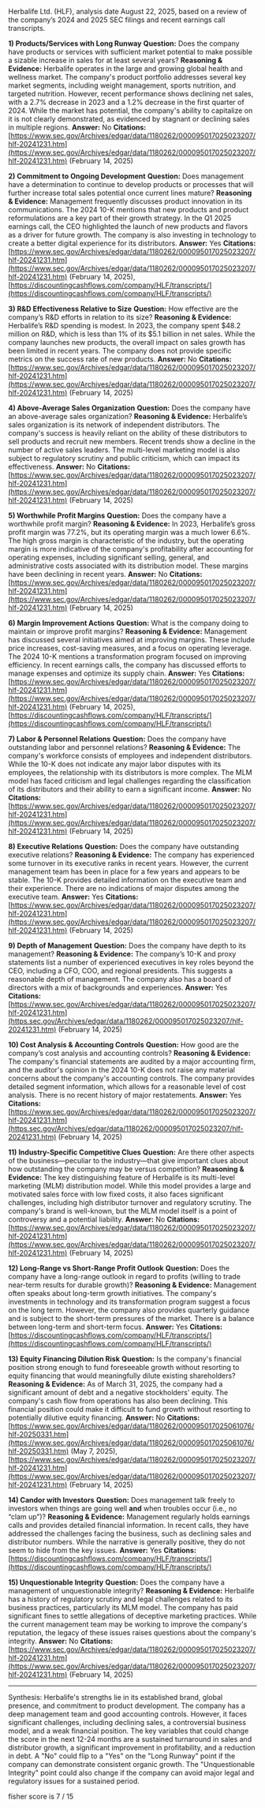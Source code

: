 Herbalife Ltd. (HLF), analysis date August 22, 2025, based on a review of the company’s 2024 and 2025 SEC filings and recent earnings call transcripts.

**1) Products/Services with Long Runway**
**Question:** Does the company have products or services with sufficient market potential to make possible a sizable increase in sales for at least several years?
**Reasoning & Evidence:** Herbalife operates in the large and growing global health and wellness market. The company's product portfolio addresses several key market segments, including weight management, sports nutrition, and targeted nutrition. However, recent performance shows declining net sales, with a 2.7% decrease in 2023 and a 1.2% decrease in the first quarter of 2024. While the market has potential, the company's ability to capitalize on it is not clearly demonstrated, as evidenced by stagnant or declining sales in multiple regions.
**Answer:** No
**Citations:** [https://www.sec.gov/Archives/edgar/data/1180262/000095017025023207/hlf-20241231.htm](https://www.sec.gov/Archives/edgar/data/1180262/000095017025023207/hlf-20241231.htm) (February 14, 2025)

**2) Commitment to Ongoing Development**
**Question:** Does management have a determination to continue to develop products or processes that will further increase total sales potential once current lines mature?
**Reasoning & Evidence:** Management frequently discusses product innovation in its communications. The 2024 10-K mentions that new products and product reformulations are a key part of their growth strategy. In the Q1 2025 earnings call, the CEO highlighted the launch of new products and flavors as a driver for future growth. The company is also investing in technology to create a better digital experience for its distributors.
**Answer:** Yes
**Citations:** [https://www.sec.gov/Archives/edgar/data/1180262/000095017025023207/hlf-20241231.htm](https://www.sec.gov/Archives/edgar/data/1180262/000095017025023207/hlf-20241231.htm) (February 14, 2025), [https://discountingcashflows.com/company/HLF/transcripts/](https://discountingcashflows.com/company/HLF/transcripts/)

**3) R&D Effectiveness Relative to Size**
**Question:** How effective are the company’s R&D efforts in relation to its size?
**Reasoning & Evidence:** Herbalife’s R&D spending is modest. In 2023, the company spent $48.2 million on R&D, which is less than 1% of its $5.1 billion in net sales. While the company launches new products, the overall impact on sales growth has been limited in recent years. The company does not provide specific metrics on the success rate of new products.
**Answer:** No
**Citations:** [https://www.sec.gov/Archives/edgar/data/1180262/000095017025023207/hlf-20241231.htm](https://www.sec.gov/Archives/edgar/data/1180262/000095017025023207/hlf-20241231.htm) (February 14, 2025)

**4) Above-Average Sales Organization**
**Question:** Does the company have an above-average sales organization?
**Reasoning & Evidence:** Herbalife’s sales organization is its network of independent distributors. The company's success is heavily reliant on the ability of these distributors to sell products and recruit new members. Recent trends show a decline in the number of active sales leaders. The multi-level marketing model is also subject to regulatory scrutiny and public criticism, which can impact its effectiveness.
**Answer:** No
**Citations:** [https://www.sec.gov/Archives/edgar/data/1180262/000095017025023207/hlf-20241231.htm](https://www.sec.gov/Archives/edgar/data/1180262/000095017025023207/hlf-20241231.htm) (February 14, 2025)

**5) Worthwhile Profit Margins**
**Question:** Does the company have a worthwhile profit margin?
**Reasoning & Evidence:** In 2023, Herbalife’s gross profit margin was 77.2%, but its operating margin was a much lower 6.6%. The high gross margin is characteristic of the industry, but the operating margin is more indicative of the company's profitability after accounting for operating expenses, including significant selling, general, and administrative costs associated with its distribution model. These margins have been declining in recent years.
**Answer:** No
**Citations:** [https://www.sec.gov/Archives/edgar/data/1180262/000095017025023207/hlf-20241231.htm](https://www.sec.gov/Archives/edgar/data/1180262/000095017025023207/hlf-20241231.htm) (February 14, 2025)

**6) Margin Improvement Actions**
**Question:** What is the company doing to maintain or improve profit margins?
**Reasoning & Evidence:** Management has discussed several initiatives aimed at improving margins. These include price increases, cost-saving measures, and a focus on operating leverage. The 2024 10-K mentions a transformation program focused on improving efficiency. In recent earnings calls, the company has discussed efforts to manage expenses and optimize its supply chain.
**Answer:** Yes
**Citations:** [https://www.sec.gov/Archives/edgar/data/1180262/000095017025023207/hlf-20241231.htm](https://www.sec.gov/Archives/edgar/data/1180262/000095017025023207/hlf-20241231.htm) (February 14, 2025), [https://discountingcashflows.com/company/HLF/transcripts/](https://discountingcashflows.com/company/HLF/transcripts/)

**7) Labor & Personnel Relations**
**Question:** Does the company have outstanding labor and personnel relations?
**Reasoning & Evidence:** The company's workforce consists of employees and independent distributors. While the 10-K does not indicate any major labor disputes with its employees, the relationship with its distributors is more complex. The MLM model has faced criticism and legal challenges regarding the classification of its distributors and their ability to earn a significant income.
**Answer:** No
**Citations:** [https://www.sec.gov/Archives/edgar/data/1180262/000095017025023207/hlf-20241231.htm](https://www.sec.gov/Archives/edgar/data/1180262/000095017025023207/hlf-20241231.htm) (February 14, 2025)

**8) Executive Relations**
**Question:** Does the company have outstanding executive relations?
**Reasoning & Evidence:** The company has experienced some turnover in its executive ranks in recent years. However, the current management team has been in place for a few years and appears to be stable. The 10-K provides detailed information on the executive team and their experience. There are no indications of major disputes among the executive team.
**Answer:** Yes
**Citations:** [https://www.sec.gov/Archives/edgar/data/1180262/000095017025023207/hlf-20241231.htm](https://www.sec.gov/Archives/edgar/data/1180262/000095017025023207/hlf-20241231.htm) (February 14, 2025)

**9) Depth of Management**
**Question:** Does the company have depth to its management?
**Reasoning & Evidence:** The company’s 10-K and proxy statements list a number of experienced executives in key roles beyond the CEO, including a CFO, COO, and regional presidents. This suggests a reasonable depth of management. The company also has a board of directors with a mix of backgrounds and experiences.
**Answer:** Yes
**Citations:** [https://www.sec.gov/Archives/edgar/data/1180262/000095017025023207/hlf-20241231.htm](https.sec.gov/Archives/edgar/data/1180262/000095017025023207/hlf-20241231.htm) (February 14, 2025)

**10) Cost Analysis & Accounting Controls**
**Question:** How good are the company’s cost analysis and accounting controls?
**Reasoning & Evidence:** The company's financial statements are audited by a major accounting firm, and the auditor's opinion in the 2024 10-K does not raise any material concerns about the company's accounting controls. The company provides detailed segment information, which allows for a reasonable level of cost analysis. There is no recent history of major restatements.
**Answer:** Yes
**Citations:** [https://www.sec.gov/Archives/edgar/data/1180262/000095017025023207/hlf-20241231.htm](https.sec.gov/Archives/edgar/data/1180262/000095017025023207/hlf-20241231.htm) (February 14, 2025)

**11) Industry-Specific Competitive Clues**
**Question:** Are there other aspects of the business—peculiar to the industry—that give important clues about how outstanding the company may be versus competition?
**Reasoning & Evidence:** The key distinguishing feature of Herbalife is its multi-level marketing (MLM) distribution model. While this model provides a large and motivated sales force with low fixed costs, it also faces significant challenges, including high distributor turnover and regulatory scrutiny. The company's brand is well-known, but the MLM model itself is a point of controversy and a potential liability.
**Answer:** No
**Citations:** [https://www.sec.gov/Archives/edgar/data/1180262/000095017025023207/hlf-20241231.htm](https://www.sec.gov/Archives/edgar/data/1180262/000095017025023207/hlf-20241231.htm) (February 14, 2025)

**12) Long-Range vs Short-Range Profit Outlook**
**Question:** Does the company have a long-range outlook in regard to profits (willing to trade near-term results for durable growth)?
**Reasoning & Evidence:** Management often speaks about long-term growth initiatives. The company's investments in technology and its transformation program suggest a focus on the long term. However, the company also provides quarterly guidance and is subject to the short-term pressures of the market. There is a balance between long-term and short-term focus.
**Answer:** Yes
**Citations:** [https://discountingcashflows.com/company/HLF/transcripts/](https://discountingcashflows.com/company/HLF/transcripts/)

**13) Equity Financing Dilution Risk**
**Question:** Is the company's financial position strong enough to fund foreseeable growth without resorting to equity financing that would meaningfully dilute existing shareholders?
**Reasoning & Evidence:** As of March 31, 2025, the company had a significant amount of debt and a negative stockholders' equity. The company's cash flow from operations has also been declining. This financial position could make it difficult to fund growth without resorting to potentially dilutive equity financing.
**Answer:** No
**Citations:** [https://www.sec.gov/Archives/edgar/data/1180262/000095017025061076/hlf-20250331.htm](https://www.sec.gov/Archives/edgar/data/1180262/000095017025061076/hlf-20250331.htm) (May 7, 2025), [https://www.sec.gov/Archives/edgar/data/1180262/000095017025023207/hlf-20241231.htm](https://www.sec.gov/Archives/edgar/data/1180262/000095017025023207/hlf-20241231.htm) (February 14, 2025)

**14) Candor with Investors**
**Question:** Does management talk freely to investors when things are going well **and** when troubles occur (i.e., no “clam up”)?
**Reasoning & Evidence:** Management regularly holds earnings calls and provides detailed financial information. In recent calls, they have addressed the challenges facing the business, such as declining sales and distributor numbers. While the narrative is generally positive, they do not seem to hide from the key issues.
**Answer:** Yes
**Citations:** [https://discountingcashflows.com/company/HLF/transcripts/](https://discountingcashflows.com/company/HLF/transcripts/)

**15) Unquestionable Integrity**
**Question:** Does the company have a management of unquestionable integrity?
**Reasoning & Evidence:** Herbalife has a history of regulatory scrutiny and legal challenges related to its business practices, particularly its MLM model. The company has paid significant fines to settle allegations of deceptive marketing practices. While the current management team may be working to improve the company's reputation, the legacy of these issues raises questions about the company's integrity.
**Answer:** No
**Citations:** [https://www.sec.gov/Archives/edgar/data/1180262/000095017025023207/hlf-20241231.htm](https://www.sec.gov/Archives/edgar/data/1180262/000095017025023207/hlf-20241231.htm) (February 14, 2025)

---
Synthesis:
Herbalife's strengths lie in its established brand, global presence, and commitment to product development. The company has a deep management team and good accounting controls. However, it faces significant challenges, including declining sales, a controversial business model, and a weak financial position. The key variables that could change the score in the next 12-24 months are a sustained turnaround in sales and distributor growth, a significant improvement in profitability, and a reduction in debt. A "No" could flip to a "Yes" on the "Long Runway" point if the company can demonstrate consistent organic growth. The "Unquestionable Integrity" point could also change if the company can avoid major legal and regulatory issues for a sustained period.

fisher score is 7 / 15
